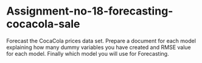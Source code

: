 # Assignment-no-18-forecasting-cocacola-sale
Forecast the CocaCola prices data set. Prepare a document for each model explaining how many dummy variables you have created and RMSE value for each model. Finally which model you will use for Forecasting.
